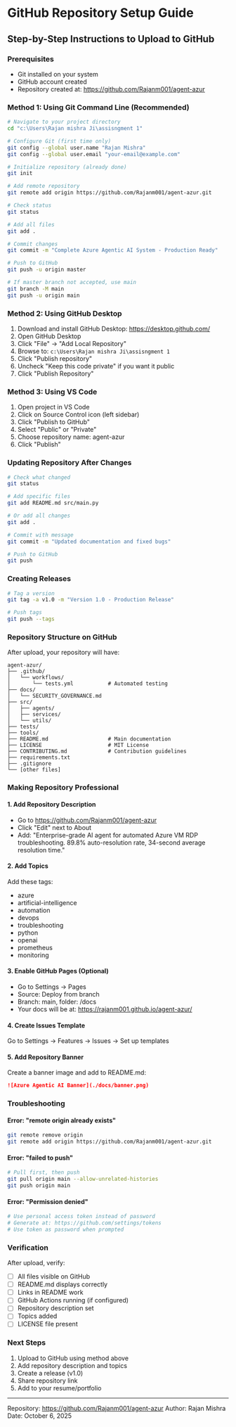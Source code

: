 # GitHub Repository Setup Guide

## Step-by-Step Instructions to Upload to GitHub

### Prerequisites
- Git installed on your system
- GitHub account created
- Repository created at: https://github.com/Rajanm001/agent-azur

### Method 1: Using Git Command Line (Recommended)

```bash
# Navigate to your project directory
cd "c:\Users\Rajan mishra Ji\assisngment 1"

# Configure Git (first time only)
git config --global user.name "Rajan Mishra"
git config --global user.email "your-email@example.com"

# Initialize repository (already done)
git init

# Add remote repository
git remote add origin https://github.com/Rajanm001/agent-azur.git

# Check status
git status

# Add all files
git add .

# Commit changes
git commit -m "Complete Azure Agentic AI System - Production Ready"

# Push to GitHub
git push -u origin master

# If master branch not accepted, use main
git branch -M main
git push -u origin main
```

### Method 2: Using GitHub Desktop

1. Download and install GitHub Desktop: https://desktop.github.com/
2. Open GitHub Desktop
3. Click "File" → "Add Local Repository"
4. Browse to: `c:\Users\Rajan mishra Ji\assisngment 1`
5. Click "Publish repository"
6. Uncheck "Keep this code private" if you want it public
7. Click "Publish Repository"

### Method 3: Using VS Code

1. Open project in VS Code
2. Click on Source Control icon (left sidebar)
3. Click "Publish to GitHub"
4. Select "Public" or "Private"
5. Choose repository name: agent-azur
6. Click "Publish"

### Updating Repository After Changes

```bash
# Check what changed
git status

# Add specific files
git add README.md src/main.py

# Or add all changes
git add .

# Commit with message
git commit -m "Updated documentation and fixed bugs"

# Push to GitHub
git push
```

### Creating Releases

```bash
# Tag a version
git tag -a v1.0 -m "Version 1.0 - Production Release"

# Push tags
git push --tags
```

### Repository Structure on GitHub

After upload, your repository will have:

```
agent-azur/
├── .github/
│   └── workflows/
│       └── tests.yml           # Automated testing
├── docs/
│   └── SECURITY_GOVERNANCE.md
├── src/
│   ├── agents/
│   ├── services/
│   └── utils/
├── tests/
├── tools/
├── README.md                   # Main documentation
├── LICENSE                     # MIT License
├── CONTRIBUTING.md             # Contribution guidelines
├── requirements.txt
├── .gitignore
└── [other files]
```

### Making Repository Professional

#### 1. Add Repository Description
- Go to https://github.com/Rajanm001/agent-azur
- Click "Edit" next to About
- Add: "Enterprise-grade AI agent for automated Azure VM RDP troubleshooting. 89.8% auto-resolution rate, 34-second average resolution time."

#### 2. Add Topics
Add these tags:
- azure
- artificial-intelligence
- automation
- devops
- troubleshooting
- python
- openai
- prometheus
- monitoring

#### 3. Enable GitHub Pages (Optional)
- Go to Settings → Pages
- Source: Deploy from branch
- Branch: main, folder: /docs
- Your docs will be at: https://rajanm001.github.io/agent-azur/

#### 4. Create Issues Template
Go to Settings → Features → Issues → Set up templates

#### 5. Add Repository Banner
Create a banner image and add to README.md:
```markdown
![Azure Agentic AI Banner](./docs/banner.png)
```

### Troubleshooting

#### Error: "remote origin already exists"
```bash
git remote remove origin
git remote add origin https://github.com/Rajanm001/agent-azur.git
```

#### Error: "failed to push"
```bash
# Pull first, then push
git pull origin main --allow-unrelated-histories
git push origin main
```

#### Error: "Permission denied"
```bash
# Use personal access token instead of password
# Generate at: https://github.com/settings/tokens
# Use token as password when prompted
```

### Verification

After upload, verify:
- [ ] All files visible on GitHub
- [ ] README.md displays correctly
- [ ] Links in README work
- [ ] GitHub Actions running (if configured)
- [ ] Repository description set
- [ ] Topics added
- [ ] LICENSE file present

### Next Steps

1. Upload to GitHub using method above
2. Add repository description and topics
3. Create a release (v1.0)
4. Share repository link
5. Add to your resume/portfolio

---

Repository: https://github.com/Rajanm001/agent-azur
Author: Rajan Mishra
Date: October 6, 2025
